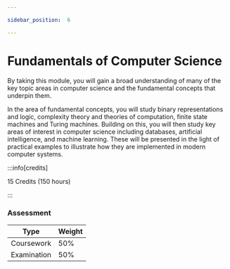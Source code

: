 ```yaml
---

sidebar_position:  6

---
```


# Fundamentals of Computer Science
  
By taking this module, you will gain a broad understanding of many of the key topic areas in computer science and the fundamental concepts that underpin them.

In the area of fundamental concepts, you will study binary representations and logic, complexity theory and theories of computation, finite state machines and Turing machines. Building on this, you will then study key areas of interest in computer science including databases, artificial intelligence, and machine learning. These will be presented in the light of practical examples to illustrate how they are implemented in modern computer systems.

:::info[credits]

15 Credits (150 hours)

:::

### Assessment

|Type       |Weight|
|-----------|------|
|Coursework |50%   |
|Examination |50%   |